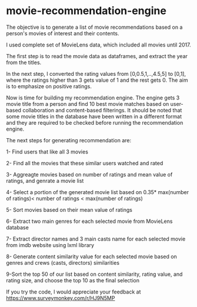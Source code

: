 # movie-recommendation-engine
The objective is to generate a list of movie recommendations based on a person's movies of interest and their contents.

I used complete set of MovieLens data, which included all movies until 2017.

The first step is to read the movie data as dataframes, and extract the year from the titles.

In the next step, I converted the rating values from [0,0.5,1,..,4.5,5] to [0,1], where the ratings higher than 3 gets value of 1 and the rest gets 0. The aim is to emphasize on positive ratings.

Now is time for building my recommendation engine. The engine gets 3 movie title from a person and find 10 best movie matches based on user-based collaboration and content-based filterings. It should be noted that some movie titles in the database have been written in a different format and they are required to be checked before running the recommendation engine.

The next steps for generating recommendation are:

1- Find users that like all 3 movies

2- Find all the movies that these similar users watched and rated

3- Aggreagte movies based on number of ratings and mean value of ratings, and genrate a movie list

4- Select a portion of the generated movie list based on  0.35* max(number of ratings)< number of ratings < max(number of ratings)

5- Sort movies based on their mean value of ratings

6- Extract two main genres for each selected movie from MovieLens database

7- Extract director names and 3 main casts name for each selected movie from imdb website using lxml library

8- Generate content similarity value for each selected movie based on genres and crews (casts, directors) similarities

9-Sort the top 50 of our list based on content similarity, rating value, and rating size, and choose the top 10 as the final selection

If you try the code, I would appreciate your feedback at https://www.surveymonkey.com/r/HJ9N5MP

